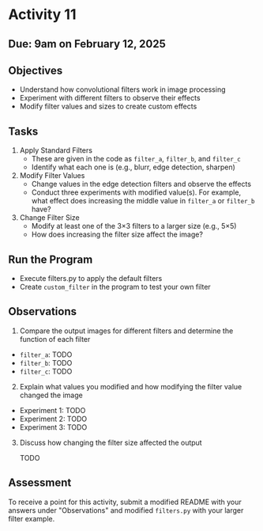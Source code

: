 # Activity 11
## Due: 9am on February 12, 2025

## Objectives
- Understand how convolutional filters work in image processing
- Experiment with different filters to observe their effects
- Modify filter values and sizes to create custom effects

## Tasks
1. Apply Standard Filters
   - These are given in the code as `filter_a`, `filter_b`, and `filter_c`
   - Identify what each one is (e.g., blurr, edge detection, sharpen)
2. Modify Filter Values
   - Change values in the edge detection filters and observe the effects
   - Conduct three experiments with modified value(s). For example, what effect does increasing the middle value in `filter_a` or `filter_b` have?
3. Change Filter Size
   - Modify at least one of the 3×3 filters to a larger size (e.g., 5×5)
   - How does increasing the filter size affect the image?


## Run the Program
- Execute filters.py to apply the default filters
- Create  `custom_filter` in the program to test your own filter

## Observations

1. Compare the output images for different filters and determine the function of each filter

- `filter_a`: TODO
- `filter_b`: TODO
- `filter_c`: TODO

2. Explain what values you modified and how modifying the filter value changed the image

- Experiment 1: TODO
- Experiment 2: TODO
- Experiment 3: TODO

3. Discuss how changing the filter size affected the output

    TODO

## Assessment

To receive a point for this activity, submit a modified README with your answers under "Observations" and modified `filters.py` with your larger filter example.